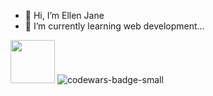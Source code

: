 - 👋 Hi, I’m Ellen Jane 
- 🌱 I’m currently learning web development...
<div>
<img height="69" width="71" alt="" border="0" src="https://img2.gimm.io/10035d57-b9eb-42b5-a4dc-e324489b994f/-/resize/142x138/img.png">
<img src="https://www.codewars.com/users/ellenjane001/badges/small" alt="codewars-badge-small">
</div>

<!---
ellenjane001/ellenjane001 is a ✨ special ✨ repository because its `README.md` (this file) appears on your GitHub profile.
You can click the Preview link to take a look at your changes.
--->
